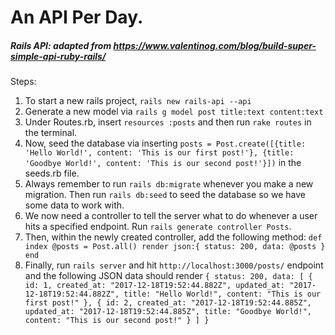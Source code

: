 # An API Per Day.

##### Rails API: adapted from https://www.valentinog.com/blog/build-super-simple-api-ruby-rails/
Steps: 
1) To start a new rails project, `rails new rails-api --api`
2) Generate a new model via `rails g model post title:text content:text`
3) Under Routes.rb, insert `resources :posts` and then run `rake routes` in the terminal.
4) Now, seed the database via inserting `posts = Post.create([{title: 'Hello World!', content: 'This is our first post!'}, {title: 'Goodbye World!', content: 'This is our second post!'}])` in the seeds.rb file.
5) Always remember to run `rails db:migrate` whenever you make a new migration. Then run `rails db:seed` to seed the database so we have some data to work with.
6) We now need a controller to tell the server what to do whenever a user hits a specified endpoint. Run `rails generate controller Posts`.
7) Then, within the newly created controller, add the following method: 
`def index
    @posts = Post.all()
    render json:{ status: 200, data: @posts }
  end`
 8) Finally, run `rails server` and hit `http://localhost:3000/posts/` endpoint and the following JSON data should render
 `{
status: 200,
data: [
{
id: 1,
created_at: "2017-12-18T19:52:44.882Z",
updated_at: "2017-12-18T19:52:44.882Z",
title: "Hello World!",
content: "This is our first post!"
},
{
id: 2,
created_at: "2017-12-18T19:52:44.885Z",
updated_at: "2017-12-18T19:52:44.885Z",
title: "Goodbye World!",
content: "This is our second post!"
}
]
}`

